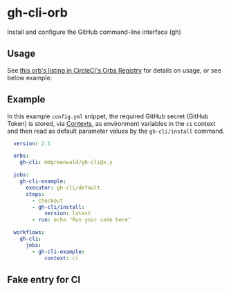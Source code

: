 # gh-cli-orb
Install and configure the GitHub command-line interface (gh)

## Usage

See [this orb's listing in CircleCI's Orbs Registry](https://circleci.com/orbs/registry/orb/mdgreenwald/gh-cli) for details on usage, or see below example:

## Example

In this example `config.yml` snippet, the required GitHub secret (GitHub Token) is stored, via [Contexts](https://circleci.com/docs/2.0/contexts), as environment variables in the `ci` context and then read as default parameter values by the `gh-cli/install` command.

```yaml
  version: 2.1

  orbs:
    gh-cli: mdgreenwald/gh-cli@x.y

  jobs:
    gh-cli-example:
      executor: gh-cli/default
      steps:
        - checkout
        - gh-cli/install:
            version: latest
        - run: echo "Run your code here"

  workflows:
    gh-cli:
      jobs:
        - gh-cli-example:
            context: ci
```

## Fake entry for CI